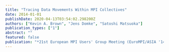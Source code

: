 ```yaml
---
title: "Tracing Data Movements Within MPI Collectives"
date: 2014-01-01
publishDate: 2020-04-13T03:54:02.298200Z
authors: ["Kevin A. Brown", "Jens Domke", "Satoshi Matsuoka"]
publication_types: ["1"]
abstract: ""
featured: false
publication: "*21st European MPI Users' Group Meeting (EuroMPI/ASIA '14)*"
---
```


